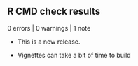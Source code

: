 ## R CMD check results

0 errors | 0 warnings | 1 note

* This is a new release.

* Vignettes can take a bit of time to build
